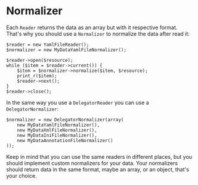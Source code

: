 # Normalizer

Each ```Reader``` returns the data as an array but with it respective format.
That's why you should use a ```Normalizer``` to normalize the data after read
it:

    $reader = new YamlFileReader();
    $normalizer = new MyDataYamlFileNormalizer();

    $reader->open($resource);
    while ($item = $reader->current()) {
        $item = $normalizer->normalize($item, $resource);
        print_r($item);
        $reader->next();
    }
    $reader->close();

In the same way you use a ```DelegatorReader``` you can use a
```DelegatorNormalizer```:

    $normalizer = new DelegatorNormalizer(array(
        new MyDataYamlFileNormalizer(),
        new MyDataXmlFileNormalizer(),
        new MyDataIniFileNormalizer(),
        new MyDataAnnotationFileNormalizer()
    ));

Keep in mind that you can use the same readers in different places,
but you should implement custom normalizers for your data. Your normalizers
should return data in the same format, maybe an array, or an object, that's your
choice.
